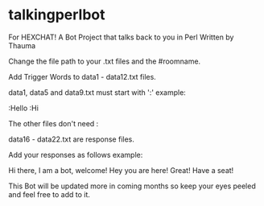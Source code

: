 # talkingperlbot
For HEXCHAT!
A Bot Project that talks back to you in Perl
Written by Thauma

Change the file path to your .txt files and the #roomname.

Add Trigger Words to data1 - data12.txt files.

data1, data5 and data9.txt must start with ':'
example:

:Hello
:Hi

The other files don't need :

data16 - data22.txt are response files.

Add your responses as follows
example:

Hi there, I am a bot, welcome!
Hey you are here! Great! Have a seat!

This Bot will be updated more in coming months so keep your eyes peeled and feel free to add to it.
